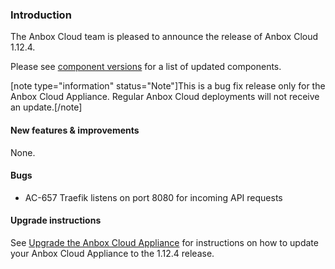 ### Introduction

The Anbox Cloud team is pleased to announce the release of Anbox Cloud 1.12.4.

Please see [component versions](https://anbox-cloud.io/docs/component-versions) for a list of updated components.

[note type="information" status="Note"]This is a bug fix release only for the Anbox Cloud Appliance. Regular Anbox Cloud deployments will not receive an update.[/note]

#### New features & improvements

None.

#### Bugs

* AC-657 Traefik listens on port 8080 for incoming API requests

#### Upgrade instructions

See [Upgrade the Anbox Cloud Appliance](https://anbox-cloud.io/docs/howto/update/upgrade-appliance) for instructions on how to update your Anbox Cloud Appliance to the 1.12.4 release.